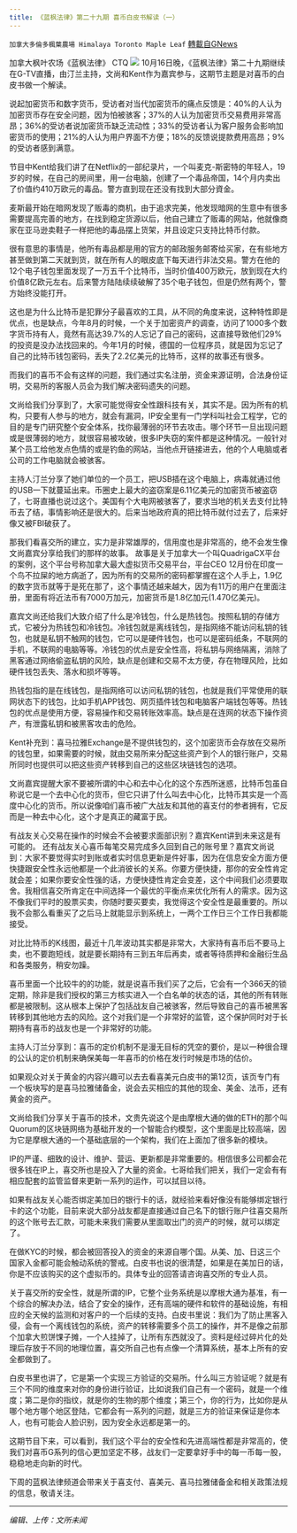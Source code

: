 ```yaml
---
title: 《蓝枫法律》第二十九期 喜币白皮书解读（一）
---
```

`加拿大多倫多楓葉農場 Himalaya Toronto Maple Leaf` [轉載自GNews](https://gnews.org/zh-hans/1605097/)

加拿大枫叶农场《蓝枫法律》 CTQ
![](https://assets.gnews.org/wp-content/uploads/2021/10/Picture1-15.png)
10月16日晚，《蓝枫法律》第二十九期继续在G-TV直播，由汀兰主持，文尚和Kent作为嘉宾参与，这期节主题是对喜币的白皮书做一个解读。

说起加密货币和数字货币，受访者对当代加密货币的痛点反馈是：40%的人认为加密货币存在安全问题，因为怕被骇客；37%的人认为加密货币交易费用非常高昂；36%的受访者说加密货币缺乏流动性；33%的受访者认为客户服务会影响加密货币的使用；21%的人认为用户界面不方便；18%的反馈说提款费用高昂；9%的受访者感到满意。

节目中Kent给我们讲了在Netflix的一部纪录片，一个叫麦克-斯密特的年轻人，19岁的时候，在自己的房间里，用一台电脑，创建了一个毒品帝国，14个月内卖出了价值约410万欧元的毒品。警方直到现在还没有找到大部分資金。

麦斯最开始在暗网发现了贩毒的商机，由于追求完美，他发现暗网的生意中有很多需要提高完善的地方，在找到稳定货源以后，他自己建立了贩毒的网站，他就像商家在亚马逊卖鞋子一样把他的毒品摆上货架，并且设定只支持比特币付款。

很有意思的事情是，他所有毒品都是用的官方的邮政服务邮寄给买家，在有些地方甚至做到第二天就到货，就在所有人的眼皮底下每天进行非法交易。警方在他的12个电子钱包里面发现了一万五千个比特币，当时价值400万欧元，放到现在大约价值8亿欧元左右。后来警方陆陆续续破解了35个电子钱包，但是仍然有两个，警方始终没能打开。

这也是为什么比特币是犯罪分子最喜欢的工具，从不同的角度来说，这种特性即是优点，也是缺点，今年8月的时候，一个关于加密资产的调查，访问了1000多个数字货币持有人，竟然有高达39.7%的人忘记了自己的密码，这直接导致他们29%的投资是没办法找回来的。今年1月的时候，德国的一位程序员，就是因为忘记了自己的比特币钱包密码，丢失了2.2亿美元的比特币，这样的故事还有很多。

而我们的喜币不会有这样的问题，我们通过实名注册，资金来源证明，合法身份证明，交易所的客服人员会为我们解决密码遗失的问题。

文尚给我们分享到了，大家可能觉得安全性跟科技有关，其实不是。因为所有的机构，只要有人参与的地方，就会有漏洞，IP安全里有一门学科叫社会工程学，它的目的是专门研究整个安全体系，找你最薄弱的环节去攻击。哪个环节一旦出现问题或是很薄弱的地方，就很容易被攻破，很多IP失窃的案件都是这种情况。一般针对某个员工给他发点色情的或是钓鱼的网站，当他点开链接进去，他的个人电脑或者公司的工作电脑就会被骇客。

主持人汀兰分享了她们单位的一个员工，把USB插在这个电脑上，病毒就通过他的USB一下就蔓延出来。币圈史上最大的盗窃案是6.11亿美元的加密货币被盗窃了，七哥直播也说过这个。美国有个大电网被骇客了，要求当地的机关去支付比特币去了结，事情影响还是很大的。后来当地政府真的把比特币就付过去了，后来好像又被FBI破获了。

那我们看喜交所的建立，实力是非常雄厚的，信用度也是非常高的，绝不会发生像文尚嘉宾分享给我们的那样的故事。 故事是关于加拿大一个叫QuadrigaCX平台的案例，这个平台号称加拿大最大虚拟货币交易平台，平台CEO 12月份在印度一个鸟不拉屎的地方病逝了，因为所有的交易所的密码都掌握在这个人手上，1.9亿的数字货币就等于是死在那了，这个事情还越来越大，因为有11万的用户在里面注册，里面有将近法币有7000万加元，加密货币是1.8亿加元(1.470亿美元)。

嘉宾文尚还给我们大致介绍了什么是冷钱包，什么是热钱包。按照私钥的存储方式，它被分为热钱包和冷钱包。冷钱包就是离线钱包，是指网络不能访问私钥的钱包，也就是私钥不触网的钱包，它可以是硬件钱包，也可以是密码纸条，不联网的手机，不联网的电脑等等。冷钱包的优点是安全性高，将私钥与网络隔离，消除了黑客通过网络偷盗私钥的风险，缺点是创建和交易不太方便，存在物理风险，比如硬件钱包丢失、落水和损坏等等。

热钱包指的是在线钱包，是指网络可以访问私钥的钱包，也就是我们平常使用的联网状态下的钱包，比如手机APP钱包、网页插件钱包和电脑客户端钱包等等。热钱包的优点是使用方便，容易操作和交易转账效率高。缺点是在连网的状态下操作资产，有泄露私钥和被黑客攻击的危险。

Kent补充到：喜马拉雅Exchange是不提供钱包的，这个加密货币会存放在交易所的钱包里，如果需要的时候，就由交易所来分配这些资产到个人的银行账户，交易所同时也提供可以把这些资产转移到自己的这些区块链钱包的选项。

文尚嘉宾提醒大家不要被所谓的中心和去中心化的这个东西所迷惑，比特币包虽自称说它是一个去中心化的货币，但它只讲了什么叫去中心化，比特币其实是一个高度中心化的货币。所以说像咱们喜币被广大战友和其他的喜支付的参者拥有，它反而是一种去中心化，这个才是真正的藏富于民。

有战友关心交易在操作的时候会不会被要求面部识别？嘉宾Kent讲到未来这是有可能的。 还有战友关心喜币每笔交易完成多久回到自己的账号里？嘉宾文尚说到：大家不要觉得实时到账或者实时信息更新是件好事，因为在信息安全方面方便快捷跟安全性永远他都是一个此消彼长的关系。你要方便快捷，那你的安全性肯定就会差；如果你要安全性强的话，方便快捷性肯定会变差，这个中间我们必须要取舍。我相信喜交所肯定在中间选择一个最优的平衡点来优化所有人的需求。因为这不像我们平时的股票买卖，你随时要买要卖，我觉得这个安全性是最重要的。所以我不会那么看重买了之后马上就能显示到系统上，一两个工作日三个工作日我都能接受。

对比比特币的K线图，最近十几年波动其实都是非常大，大家持有喜币后不要马上卖，也不要跑短线，就是要长期持有三到五年后再卖，或者等待质押和金融衍生品和各类服务，稍安勿躁。

喜币里面一个比较牛的的功能，就是说喜币我们买了之后，它会有一个366天的锁定期，除非是我们授权的第三方核实进入一个白名单的状态的话，其他的所有转账都是被限制。这从根本上保护了包括战友自己被骇客，然后导致自己的喜币被黑客转移到其他地方去的风险。这个对我们是一个非常好的监管，这个保护同时对于长期持有喜币的战友也是一个非常好的功能。

主持人汀兰分享到：喜币的定价机制不是漫无目标的凭空的要价，是以一种很合理的公认的定价机制来确保美每一年喜币的价格在发行时候是市场的估价。

如果观众对关于黄金的内容兴趣可以去去看喜美元白皮书的第12页，该页专门有一个板块写的是喜马拉雅储备金，说会去买相应的其他的现金、美金、法币，还有黄金的资产。

文尚给我们分享关于喜币的技术，文贵先说这个是由摩根大通的做的ETH的那个叫Quorum的区块链网络为基础开发的一个智能合约模型，这个里面是比较高端，因为它是摩根大通的一个基础底层的一个架构，我们在上面加了很多新的模块。

IP的严谨、细致的设计、维护、营运、更新都是非常重要的。相信很多公司都会花很多钱在IP上，喜交所也是投入了大量的资金。七哥给我们把关，我们一定会有有相应配套的监管监督来更新一系列的运作，可以拭目以待。

如果有战友关心能否绑定美加日的银行卡的话，就经验来看好像没有能够绑定银行卡的这个功能，目前来说大部分战友都是直接通过自己名下的银行账户往喜交易所的这个账号去汇款，可能未来我们需要从里面取出门的资产的时候，就可以绑定了。

在做KYC的时候，都会被回答投入的资金的来源自哪个国。从美、加、日这三个国家入金都可能会触动系统的警戒。白皮书也说的很清楚，如果是在美加日的话，你是不应该购买的这个虚拟币的。具体专业的回答请咨询喜交所的专业人员。

关于喜交所的安全性，就是所谓的IP，它整个业务系统是以摩根大通为基准，有一个综合的解决办法，结合了安全的操作，还有高端的硬件和软件的基础设施，有相应的全天候的监测和对客户的一个后续的支持。白皮书里说：我们为了防止黑客入侵，会有一个离线钱包的系统，资产的转移需要多个员工的操作，并不是像之前那个加拿大煎饼馃子摊，一个人挂掉了，让所有东西就没了。资料是经过碎片化的处理后存放于不同的地理位置，喜交所自己也有点像一个清算系统，基本上所有的安全都做到了。

白皮书里也讲了，它是第一个实现三方验证的交易所。什么叫三方验证呢？就是有三个不同的维度来对你的身份进行验证，比如说我们自己有一个密码，就是一个维度；第二是你的指纹，就是你的生物的那个维度；第三个，你的行为，比如你是从哪个地方哪个地区登陆，它都会有一系列的问题，就是三方的验证来保证是你本人，也有可能会人脸识别，因为安全永远都是第一的。

这期节目下来，可以看到，我们这个平台的安全性和先进高端性都是非常高的，使我们对喜币G系列的信心更加坚定不移，战友们一定要拿好手中的每一币每一股，稳稳地走向新的时代。

下周的蓝枫法律频道会带来关于喜支付、喜美元、喜马拉雅储备金和相关政策法规的信息，敬请关注。

* * *

*编辑、上传：文所未闻*
